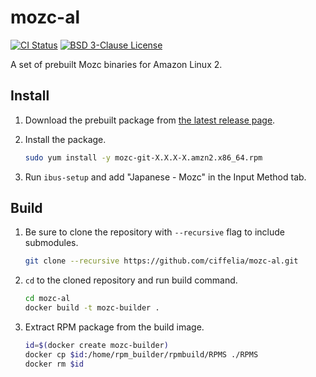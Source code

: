 # mozc-al

[![CI Status](https://github.com/ciffelia/mozc-al/workflows/CI/badge.svg?branch=master)](https://github.com/ciffelia/mozc-al/actions?query=workflow%3ACI+branch%3Amaster)
[![BSD 3-Clause License](https://img.shields.io/badge/license-BSD%203--Clause-blue)](LICENSE)

A set of prebuilt Mozc binaries for Amazon Linux 2.

## Install

1. Download the prebuilt package from [the latest release page](https://github.com/ciffelia/mozc-al/releases/latest).

1. Install the package.

   ```sh
   sudo yum install -y mozc-git-X.X.X-X.amzn2.x86_64.rpm
   ```

1. Run `ibus-setup` and add "Japanese - Mozc" in the Input Method tab.

## Build

1. Be sure to clone the repository with `--recursive` flag to include submodules.

   ```sh
   git clone --recursive https://github.com/ciffelia/mozc-al.git
   ```

1. `cd` to the cloned repository and run build command.

   ```sh
   cd mozc-al
   docker build -t mozc-builder .
   ```

1. Extract RPM package from the build image.

   ```sh
   id=$(docker create mozc-builder)
   docker cp $id:/home/rpm_builder/rpmbuild/RPMS ./RPMS
   docker rm $id
   ```
